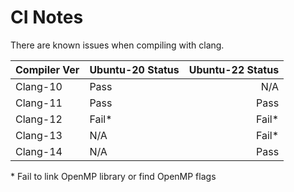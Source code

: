 # CI Notes
There are known issues when compiling with clang. 

| Compiler Ver | Ubuntu-20 Status | Ubuntu-22 Status |
|--------------|------------------|-----------------:|
| Clang-10     | Pass             | N/A              |
| Clang-11     | Pass             | Pass             |
| Clang-12     | Fail*            | Fail*            |
| Clang-13     | N/A              | Fail*            |
| Clang-14     | N/A              | Pass             |

\* Fail to link OpenMP library or find OpenMP flags